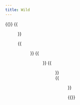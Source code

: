 ```yaml
---
title: Wild
---
```


{{<gallery caption-effect="none">}}
  {{<figure
    caption= "Water Birds" 
    class="no-photoswipe"
    link="/categories/waterbirds/"
    src="https://res.cloudinary.com/rama-llama/image/upload/v1603830600/Blue_Heron_on_the_Wing_cznnbs.jpg">}}
  
  {{<figure 
    caption="The Zoo"
    class="no-photoswipe"
    link="/categories/zoo"
    src="https://res.cloudinary.com/rama-llama/image/upload/v1603129640/Main_ofjmz3.jpg">}}
  {{<figure
    caption="Backyard Birds"
    class="no-photoswipe"
    link="/categories/backyard-birds"
    src="https://res.cloudinary.com/rama-llama/image/upload/v1580059979/Baltimore_Oreole_l8mkyo.jpg">}}
    {{<figure
    caption="Birds of Prey"
    class="no-photoswipe"
    link="/categories/birds-of-prey"
    src="https://res.cloudinary.com/rama-llama/image/upload/v1602879402/Flight_2_nfok0h.jpg">}}  
        {{<figure
    caption="Wildlife"
    class="no-photoswipe"
    link="/categories/outdoors"
    src="https://res.cloudinary.com/rama-llama/image/upload/v1602865498/Bull_Elk_coxkwb.jpg">}}  

    

{{</gallery >}}
